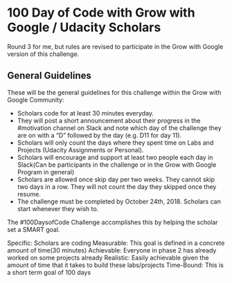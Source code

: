 # 100 Day of Code with Grow with Google / Udacity Scholars

Round 3 for me, but rules are revised to participate in the Grow with Google version of this challenge.

## General Guidelines

These will be the general guidelines for this challenge within the Grow with Google Community:

- Scholars code for at least 30 minutes everyday.
- They will post a short announcement about their progress in the #motivation channel on Slack and note which day of the challenge they are on with a “D” followed by the day (e.g. D11 for day 11).
- Scholars will only count the days where they spent time on Labs and Projects (Udacity Assignments or Personal).
- Scholars will encourage and support at least two people each day in Slack(Can be participants in the challenge or in the Grow with Google Program in general)
- Scholars are allowed once skip day per two weeks. They cannot skip two days in a row. They will not count the day they skipped once they resume.
- The challenge must be completed by October 24th, 2018. Scholars can start whenever they wish to.

The #100DaysofCode Challenge accomplishes this by helping the scholar set a SMART goal.

Specific: Scholars are coding
Measurable: This goal is defined in a concrete amount of time(30 minutes)
Achievable: Everyone in phase 2 has already worked on some projects already
Realistic: Easily achievable given the amount of time that it takes to build these labs/projects
Time-Bound: This is a short term goal of 100 days
